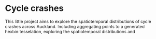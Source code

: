 # Cycle crashes

This little project aims to explore the spatiotemporal distributions of cycle crashes across Auckland.
Including aggregating points to a generated hexbin tesselation, exploring the spatiotemporal distributions and 


